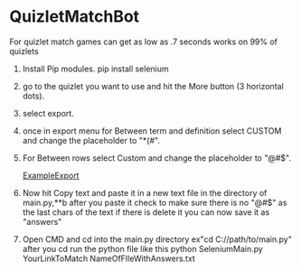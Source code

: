 # QuizletMatchBot
 For quizlet match games can get as low as .7 seconds works on 99% of quizlets
 
1. Install Pip modules.
    pip install selenium
    
2. go to the quizlet you want to use and hit the More button (3 horizontal dots).
 
3. select export.
 
4. once in export menu for Between term and definition select CUSTOM and change the placeholder to "*(#".
 
5. For Between rows select Custom and change the placeholder to "@#$".

    [ExampleExport](https://raw.githubusercontent.com/allepicondor/QuizletMatchBot/main/images/Export.PNG)
    
6. Now hit Copy text and paste it in a new text file in the directory of main.py,**b after you paste it check to make sure there is no "@#$" as the last chars of the text if there is delete it you can now save it as "answers"
 
7. Open CMD and cd into the main.py directory ex"cd C://path/to/main.py" after you cd run the python file like this
   python SeleniumMain.py YourLinkToMatch NameOfFIleWithAnswers.txt
